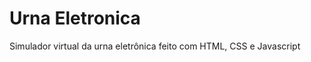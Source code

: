 <h1>Urna Eletronica</h1>
<p>Simulador virtual da urna eletrônica feito com HTML, CSS e Javascript</p>
